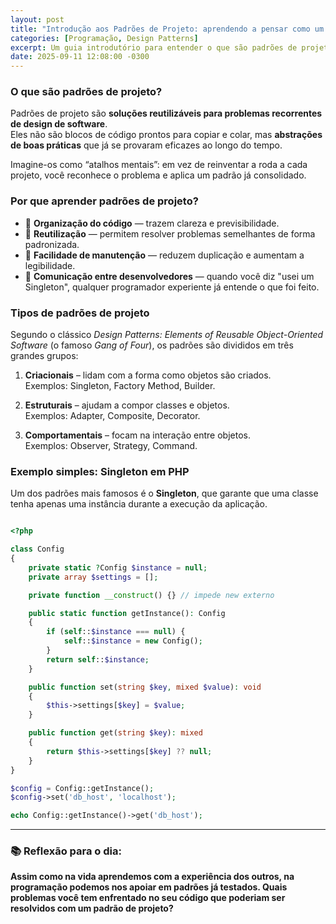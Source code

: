 ```yaml
---
layout: post
title: "Introdução aos Padrões de Projeto: aprendendo a pensar como um arquiteto de software"
categories: [Programação, Design Patterns]
excerpt: Um guia introdutório para entender o que são padrões de projeto, por que usá-los e como eles podem transformar a forma de escrever código.
date: 2025-09-11 12:08:00 -0300
---
```


### O que são padrões de projeto?

Padrões de projeto são **soluções reutilizáveis para problemas recorrentes de design de software**.  
Eles não são blocos de código prontos para copiar e colar, mas **abstrações de boas práticas** que já se provaram eficazes ao longo do tempo.

Imagine-os como “atalhos mentais”: em vez de reinventar a roda a cada projeto, você reconhece o problema e aplica um padrão já consolidado.

### Por que aprender padrões de projeto?

- 📌 **Organização do código** — trazem clareza e previsibilidade.  
- 📌 **Reutilização** — permitem resolver problemas semelhantes de forma padronizada.  
- 📌 **Facilidade de manutenção** — reduzem duplicação e aumentam a legibilidade.  
- 📌 **Comunicação entre desenvolvedores** — quando você diz "usei um Singleton", qualquer programador experiente já entende o que foi feito.  

### Tipos de padrões de projeto

Segundo o clássico *Design Patterns: Elements of Reusable Object-Oriented Software* (o famoso *Gang of Four*), os padrões são divididos em três grandes grupos:

1. **Criacionais** – lidam com a forma como objetos são criados.  
   Exemplos: Singleton, Factory Method, Builder.  

2. **Estruturais** – ajudam a compor classes e objetos.  
   Exemplos: Adapter, Composite, Decorator.  

3. **Comportamentais** – focam na interação entre objetos.  
   Exemplos: Observer, Strategy, Command.  

### Exemplo simples: Singleton em PHP

Um dos padrões mais famosos é o **Singleton**, que garante que uma classe tenha apenas uma instância durante a execução da aplicação.

```php

<?php

class Config
{
    private static ?Config $instance = null;
    private array $settings = [];

    private function __construct() {} // impede new externo

    public static function getInstance(): Config
    {
        if (self::$instance === null) {
            self::$instance = new Config();
        }
        return self::$instance;
    }

    public function set(string $key, mixed $value): void
    {
        $this->settings[$key] = $value;
    }

    public function get(string $key): mixed
    {
        return $this->settings[$key] ?? null;
    }
}

$config = Config::getInstance();
$config->set('db_host', 'localhost');

echo Config::getInstance()->get('db_host');

```

---

### 📚 Reflexão para o dia:

**Assim como na vida aprendemos com a experiência dos outros, na programação podemos nos apoiar em padrões já testados. Quais problemas você tem enfrentado no seu código que poderiam ser resolvidos com um padrão de projeto?**
